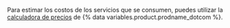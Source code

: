 Para estimar los costos de los servicios que se consumen, puedes utilizar la [calculadora de precios](https://github.com/pricing/calculator?feature=codespaces) de {% data variables.product.prodname_dotcom %}.
